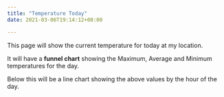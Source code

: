```yaml
---
title: "Temperature Today"
date: 2021-03-06T19:14:12+08:00

---
```


This page will show the current temperature for today at my location.

It will have a **funnel chart** showing the Maximum, Average and Minimum temperatures for the day.

Below this will be a line chart showing the above values by the hour of the day.
